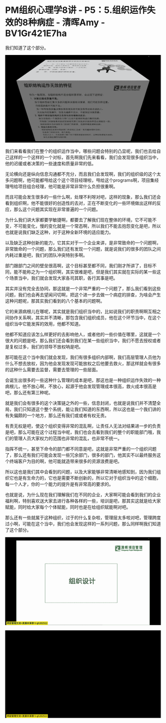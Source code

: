 # PM组织心理学8讲 - P5：5.组织运作失效的8种病症 - 清晖Amy - BV1Gr421E7ha

我们知道了这个部分。

![](img/66ed8d64d5433e847fd9ecde9d6c4521_1.png)

我们来看看我们在整个的组织运作当中，哪些问题会特别的凸显呢，我们也去给自己这样的一个这样的一个对标，首先啊我们先来看看，我们会发现很多组织当中，他的迟缓或者决策的一些速度和质量非常的低。

无论横向还是纵向信息沟通都不充分，而且我们会发现啊，我们的组织级的这个太多问题啊，他可能都甩给这个这个项目经理啦，甩给这个programs啊，项目集经理甩给项目组合经理，他可能是非常非常什么负担很重啊。

而且可能会发生很多的一些什么啊，处理不利呀对吧，这样的现象，那么我们还会看到组织啊，他不能很好的创造性的去对，正在不断变化的一些环境做出这样的反应，那么这个问题其实现在非常普遍的一个问题。

为什么我们讲大家都要学敏捷啊，都要去了解我们现在整体的环境，它不可能不变，不可能变化，慢的变化就是一个常态啊，所以我们不能去抱怨变化是吧，所以也就是说我们缺乏这种，对于这种全新环境的适应能力。

以及缺乏这种创新的能力，它其实对于一个企业来讲，是非常致命的一个问题啊，非常致命的一个问题，那么我们还有发现一个问题，就是说我们的很多的团队之间内耗过重是吧，我们的团队冲突特别多啊。

部门跟部门之间的壁垒很高啊，这个目标甚至都不同，我们刚才所讲了，目标不同，能不能称之为一个组织啊，其实很难是吧，但是我们其实就在实际的某一些这个场景当中，我们就会发现大家各司其职，各行其事是吧。

其实并没有完全去协同，那这就是一个非常严重的一个问题了，那么我们看到这些问题，我们也会再去望闻问切啊，把这个进一步去做一个病症的排查，为啥会产生这种问题呢，那其实我们看到的八个基本的问题啊。

它的来源病根儿在哪呢，其实就是我们组织当中的，比如说我们的职责啊啊互相之间协作关系啊，其实并不清晰，那包含我们组织成员，他在这个环节当中，在这个组织当中它能发挥的效用，他都不知道。

他都不知道应该怎么样更好的去影响他人，或者他的一些价值在哪里，这就是一个很大的问题是吧，那么我们还会看到我们在某一些组织当中，我们不愿去授权或者是复权过多，我们的领导不放权呐是吧。

那可能在这个当中我们就会发现，我们有很多组织内部啊，我们高层管理人员他为什么不想去放权，因为他会发现发现可能放权之后他要去救火，那这样就会有很多的这种什么需要去监督，需要去管理的一些层面。

会诞生出很多的一些这种什么管理的成本是吧，那这也是一种组织运作失效的一种病根儿，他不放心啊，不放心，起源于他会发现管理成本很高，救火成本很高是吧，那么还有第三种呢。

就是我们会有很多的这个决策链之外的一些，信息封闭，也就是说我们并不清楚全局，我们只知道这个整个系统，能让我们知道的东西啊，所以这也是一个我们讲的有失偏颇的一个地方，那么还有我们或或者有权无责。

有责无权是吧，使这个组织变得非常的混乱啊，让责任人无法对结果进一步的负责是吧，那么可能在这个过程当中呢，我们也会去看到我们的整个的职能部门哦，我们的管理人员大家权力的范围也非常的混乱，也非常不统一。

指挥不统一，甚至下命令的部门都不同意是吧，这就是非常严重的一个组织问题了，那么还有我们可能会发现一些冗余部门，很多的部门，他其实不以最终服务这个终端客户为目的啊，他可能就造带来很多的资源浪费是吧。

所以这也是我们其中会看到的问题，以及大家能够非常清晰地感知到，因为我们组织它也是有生命力的，它也是需要不断创新的，所以它对于组织当中的这个细胞，每一个人才，你的一个能力的提升是有非常高的要求的。

也就是说，为什么现在我们理解我们在不同的企业，大家啊可能会看到我们的企业福利啊，特别喜欢送大家去进行各种各样的一些，培训是吧，那其实这就是给大家赋能，同时给大家每个个体赋能，同时也是在给组织赋能啊对吧。

那么还有一些就属于这种组织，过于的什么复杂啦，管理层太多啦对吧，管理跨度过小啊，可能在这个当中，我们也会发现这样的一系列问题，那么同样啊我们知道了这个部分。



![](img/66ed8d64d5433e847fd9ecde9d6c4521_3.png)

![](img/66ed8d64d5433e847fd9ecde9d6c4521_4.png)